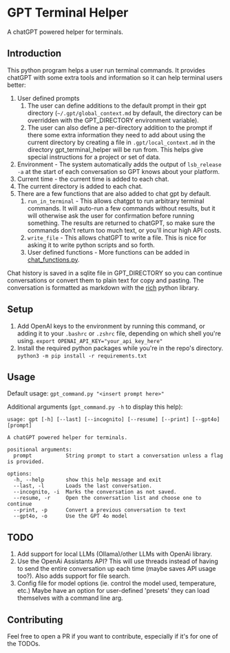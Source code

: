 # GPT Terminal Helper

A chatGPT powered helper for terminals.

## Introduction

This python program helps a user run terminal commands.  It provides chatGPT with some extra tools and information so it can help terminal users better:

1. User defined prompts
    1. The user can define additions to the default prompt in their gpt directory (`~/.gpt/global_context.md` by default, the directory can be overridden with the GPT_DIRECTORY environment variable).  
    2. The user can also define a per-directory addition to the prompt if there some extra information they need to add about using the current directory by creating a file in `.gpt/local_context.md` in the directory gpt_terminal_helper will be run from.  This helps give special instructions for a project or set of data.
2. Environment - The system automatically adds the output of `lsb_release -a` at the start of each conversation so GPT knows about your platform.  
3. Current time - the current time is added to each chat.
4. The current directory is added to each chat.
5. There are a few functions that are also added to chat gpt by default.
    1. `run_in_terminal` - This allows chatgpt to run arbitrary terminal commands.  It will auto-run a few commands without results, but it will otherwise ask the user for confirmation before running something.  The results are returned to chatGPT, so make sure the commands don't return too much text, or you'll incur high API costs.
    2. `write_file` - This allows chatGPT to write a file.  This is nice for asking it to write python scripts and so forth.
    3. User defined functions - More functions can be added in [chat_functions.py](https://github.com/jtabor/gpt_terminal_helper/blob/master/chat_functions.py).


Chat history is saved in a sqlite file in GPT_DIRECTORY so you can continue conversations or convert them to plain text for copy and pasting.  The conversation is formatted as markdown with the [rich](https://github.com/Textualize/rich) python library.  


## Setup

1. Add OpenAI keys to the environment by running this command, or adding it to your `.bashrc` or `.zshrc` file, depending on which shell you're using.
    `export OPENAI_API_KEY="your_api_key_here"`
2. Install the required python packages while you're in the repo's directory.
    `python3 -m pip install -r requirements.txt`


## Usage

Default usage: `gpt_command.py "<insert prompt here>"`

Additional arguments (`gpt_command.py -h` to display this help):
```
usage: gpt [-h] [--last] [--incognito] [--resume] [--print] [--gpt4o] [prompt]

A chatGPT powered helper for terminals.

positional arguments:
  prompt           String prompt to start a conversation unless a flag is provided.

options:
  -h, --help       show this help message and exit
  --last, -l       Loads the last conversation.
  --incognito, -i  Marks the conversation as not saved.
  --resume, -r     Open the conversation list and choose one to continue
  --print, -p      Convert a previous conversation to text
  --gpt4o, -o      Use the GPT 4o model
```

## TODO
1. Add support for local LLMs (Ollama)/other LLMs with OpenAi library.
2. Use the OpenAi Assistants API?  This will use threads instead of having to send the entire conversation up each time (maybe saves API usage too?).  Also adds support for file search.
3. Config file for model options (ie. control the model used, temperature, etc.)  Maybe have an option for user-defined 'presets' they can load themselves with a command line arg.

## Contributing
Feel free to open a PR if you want to contribute, especially if it's for one of the TODOs.

